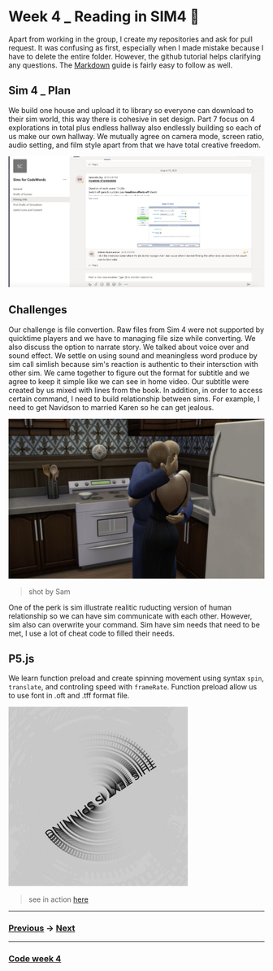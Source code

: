 # Week 4 _ Reading in SIM4  :triumph:

Apart from working in the group, I create my repositories and ask for pull request. It was confusing as first, especially when I made mistake because I have to delete the entire folder. However, the github tutorial helps clarifying any questions. The [Markdown](https://guides.github.com/features/mastering-markdown/) guide is fairly easy to follow as well. 

## Sim 4 _ Plan

We build one house and upload it to library so everyone can download to their sim world, this way there is cohesive in set design. Part 7 focus on 4 explorations in total plus endless hallway also endlessly building so each of us make our own hallway. We mutually agree on camera mode, screen ratio, audio setting, and film style apart from that we have total creative freedom. 

![](SIMPLAN.JPG)

## Challenges

Our challenge is file convertion. Raw files from Sim 4 were not supported by quicktime players and we have to managing file size while converting. We also discuss the option to narrate story. We talked about voice over and sound effect. We settle on using sound and meaningless word produce by sim call simlish because sim's reaction is authentic to their intersction with other sim. We came together to figure out the format for subtitle and we agree to keep it simple like we can see in home video. Our subtitle were created by us mixed with lines from the book. In addition, in order to access certain command, I need to build relationship between sims. For example, I need to get Navidson to married Karen so he can get jealous. 

![](SIMrelationship.JPG)
> shot by Sam

One of the perk is sim illustrate realitic ruducting version of human relationship so we can have sim communicate with each other. However, sim also can overwrite your command. Sim have sim needs that need to be met, I use a lot of cheat code to filled their needs. 


## P5.js  

We learn function preload and create spinning movement using syntax `spin`, `translate`, and controling speed with `frameRate`. Function preload allow us to use font in .oft and .tff format file. 

<img src="Spin.JPG" width="70%">

> see in action [here](http://127.0.0.1:8250/)

-------------------------------------------------
### [Previous](https://github.com/napasornc/c0dew0rd/tree/master/week%2003) -> [Next](https://github.com/napasornc/c0dew0rd/tree/master/week%2005) 
-------------------------------------------------
### [Code week 4]() 



